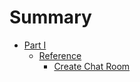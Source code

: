 # Summary

* [Part I](rest/README.md)
    * [Reference](rest/reference/README.md)
        * [Create Chat Room](rest/reference/create-chat-room.md)

